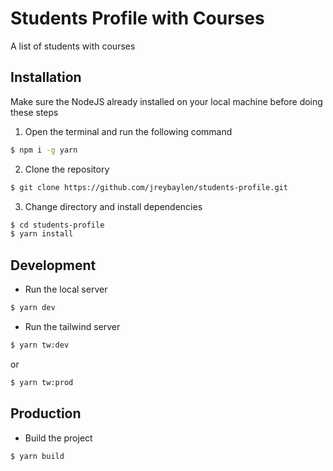 # Students Profile with Courses
A list of students with courses

## Installation
Make sure the NodeJS already installed on your local machine before doing these steps
1. Open the terminal and run the following command
```bash
$ npm i -g yarn
```
2. Clone the repository
```bash
$ git clone https://github.com/jreybaylen/students-profile.git
```
3. Change directory and install dependencies
```bash
$ cd students-profile
$ yarn install
```

## Development
- Run the local server
```bash
$ yarn dev
```
- Run the tailwind server
```bash
$ yarn tw:dev
```
or
```bash
$ yarn tw:prod
```

## Production
- Build the project
```bash
$ yarn build
```